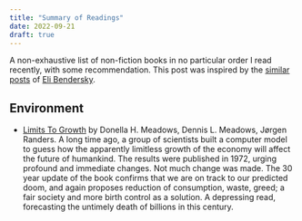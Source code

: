 ```yaml
---
title: "Summary of Readings"
date: 2022-09-21
draft: true
---
```


A non-exhaustive list of non-fiction books in no particular order I read recently,
with some recommendation. This post was inspired
by the [similar posts][] of [Eli Bendersky][].

[similar posts]: https://eli.thegreenplace.net/tag/book-reviews
[Eli Bendersky]: https://eli.thegreenplace.net/

## Environment

 - [Limits To Growth](https://www.goodreads.com/book/show/705418.The_Limits_to_Growth)
   by Donella H. Meadows, Dennis L. Meadows, Jørgen Randers.
   A long time ago, a group of scientists built a computer model to guess
   how the apparently limitless growth of the economy will affect
   the future of humankind. The results were published in 1972,
   urging profound and immediate changes.
   Not much change was made. The 30 year update of the book confirms
   that we are on track to our predicted doom, and again proposes
   reduction of consumption, waste, greed; a fair society and more birth control
   as a solution. A depressing read, forecasting the untimely death of billions
   in this century.

